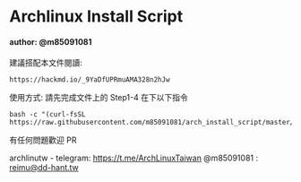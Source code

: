 # Archlinux Install Script 
#### author: @m85091081

建議搭配本文件閱讀: 
```
https://hackmd.io/_9YaDfUPRmuAMA328n2hJw
```

使用方式:
請先完成文件上的
Step1-4 在下以下指令

```
bash -c "(curl-fsSL https://raw.githubusercontent.com/m85091081/arch_install_script/master/arch.sh)"
```

有任何問題歡迎 PR 


archlinutw - telegram: https://t.me/ArchLinuxTaiwan
@m85091081 : reimu@dd-hant.tw
